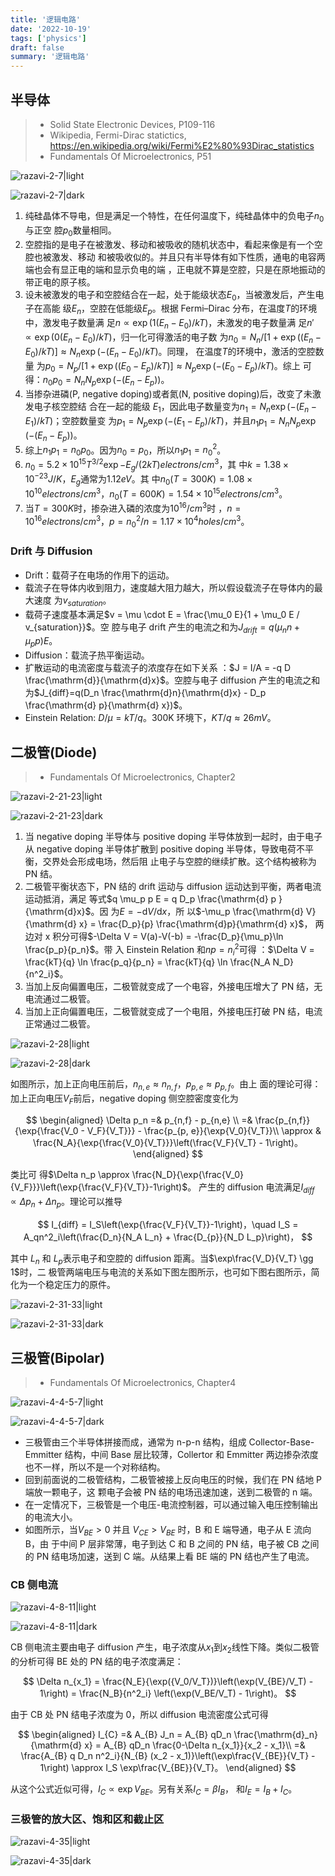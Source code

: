 ```yaml
---
title: '逻辑电路'
date: '2022-10-19'
tags: ['physics']
draft: false
summary: '逻辑电路'
---
```


## 半导体

> - Solid State Electronic Devices, P109-116
> - Wikipedia, Fermi-Dirac statictics,
>   https://en.wikipedia.org/wiki/Fermi%E2%80%93Dirac_statistics
> - Fundamentals Of Microelectronics, P51

![razavi-2-7|light](/static/notes/逻辑电路/razavi-2-7.png)

![razavi-2-7|dark](/static/notes/逻辑电路/razavi-2-7_dark.png)

1. 纯硅晶体不导电，但是满足一个特性，在任何温度下，纯硅晶体中的负电子$n_0$与正空
   腔$p_0$数量相同。
2. 空腔指的是电子在被激发、移动和被吸收的随机状态中，看起来像是有一个空腔也被激发、移动
   和被吸收似的。并且只有半导体有如下性质，通电的电容两端也会有显正电的端和显示负电的端
   ，正电就不算是空腔，只是在原地振动的带正电的原子核。
3. 设未被激发的电子和空腔结合在一起，处于能级状态$E_0$，当被激发后，产生电子在高能
   级$E_n$，空腔在低能级$E_p$。根据 Fermi–Dirac 分布，在温度$T$的环境中，激发电子数量满
   足$n \propto \exp(1 (E_n - E_0)/kT)$，未激发的电子数量满
   足$n' \propto \exp(0 (E_n - E_0)/kT)$，归一化可得激活的电子数
   为$n_0 = N_n/[1 + \exp((E_n - E_0) / kT)] \approx N_n \exp(-(E_n - E_0)/kT)$。同理，
   在温度$T$的环境中，激活的空腔数量
   为$p_0 = N_p / [1 + \exp((E_0 - E_p) / kT)] \approx N_p \exp(-(E_0 - E_p)/kT)$。综上
   可得：$n_0p_0 = N_n N_p \exp(-(E_n - E_p))$。
4. 当掺杂进磷(P, negative doping)或者氮(N, positive doping)后，改变了未激发电子核空腔结
   合在一起的能级 $E_1$，因此电子数量变为$n_1 = N_n \exp(-(E_n - E_1)/kT)$；空腔数量变
   为$p_1 = N_p \exp(-(E_1 - E_p)/kT)$，并且$n_1 p_1 = N_n N_p \exp(-(E_n - E_p))$。
5. 综上$n_1 p_1 = n_0 p_0$。因为$n_0 = p_0$，所以$n_1 p_1 = n_0^2$。
6. $n_0 = 5.2 \times 10^{15} T^{3/2} \exp{-E_g  / (2kT)} electrons/cm^3$，其
   中$k=1.38\times 10^{-23} J/K$，$E_g$通常为$1.12eV$。其
   中$n_0(T=300K)=1.08\times 10^{10} electrons/cm^3$，$n_0(T=600K) = 1.54\times 10^{15}  electrons/cm^3$。
7. 当$T=300K$时，掺杂进入磷的浓度为$10^16/cm^3$时
   ，$n=10^16 electrons/cm^3$，$p=n_0^2/n=1.17\times 10^4 holes/cm^3$。

### Drift 与 Diffusion

- Drift：载荷子在电场的作用下的运动。
- 载流子在导体内收到阻力，速度越大阻力越大，所以假设载流子在导体内的最大速度
  为$v_{saturation}$。
- 载荷子速度基本满足$v = \mu \cdot E = \frac{\mu_0 E}{1 + \mu_0 E / v_{saturation}}$。空
  腔与电子 drift 产生的电流之和为$J_{drift}=q(\mu_n n + \mu_p p)E$。
- Diffusion：载流子热平衡运动。
- 扩散运动的电流密度与载流子的浓度存在如下关系
  ：$J = I/A = -q D \frac{\mathrm{d}}{\mathrm{d}x}$。空腔与电子 diffusion 产生的电流之和
  为$J_{diff}=q(D_n \frac{\mathrm{d}n}{\mathrm{d}x} - D_p \frac{\mathrm{d} p}{\mathrm{d} x})$。
- Einstein Relation: $D / \mu = kT / q$。300K 环境下，$KT/q \approx 26mV$。

## 二极管(Diode)

> - Fundamentals Of Microelectronics, Chapter2

![razavi-2-21-23|light](/static/notes/逻辑电路/razavi-2-21-23.png)

![razavi-2-21-23|dark](/static/notes/逻辑电路/razavi-2-21-23_dark.png)

1. 当 negative doping 半导体与 positive doping 半导体放到一起时，由于电子从 negative
   doping 半导体扩散到 positive doping 半导体，导致电荷不平衡，交界处会形成电场，然后阻
   止电子与空腔的继续扩散。这个结构被称为 PN 结。
2. 二极管平衡状态下，PN 结的 drift 运动与 diffusion 运动达到平衡，两者电流运动抵消，满足
   等式$q \mu_p p E = q D_p \frac{\mathrm{d} p }{\mathrm{d}x}$。因
   为$E = - \mathrm{d} V / \mathrm{d}x$，所
   以$-\mu_p \frac{\mathrm{d} V}{\mathrm{d} x} = \frac{D_p}{p} \frac{\mathrm{d}p}{\mathrm{d} x}$，
   两边对 x 积分可得$-\Delta V = V(a)-V(-b) = -\frac{D_p}{\mu_p}\ln \frac{p_p}{p_n}$。带
   入 Einstein Relation 和$np=n_i^2$可得
   ：$\Delta V = \frac{kT}{q} \ln \frac{p_q}{p_n} = \frac{kT}{q} \ln \frac{N_A N_D}{n^2_i}$。
3. 当加上反向偏置电压，二极管就变成了一个电容，外接电压增大了 PN 结，无电流通过二极管。
4. 当加上正向偏置电压，二极管就变成了一个电阻，外接电压打破 PN 结，电流正常通过二极管。

![razavi-2-28|light](/static/notes/逻辑电路/razavi-2-28.png)

![razavi-2-28|dark](/static/notes/逻辑电路/razavi-2-28_dark.png)

如图所示，加上正向电压前后，$n_{n,e} \approx n_{n,f}$，${p_{p,e} \approx p_{p,f}}$。由上
面的理论可得：加上正向电压$V_F$前后，negative doping 侧空腔密度变化为

$$
\begin{aligned}
\Delta p_n =& p_{n,f} - p_{n,e} \\
=& \frac{p_{n,f}}{\exp{\frac{V_0 - V_F}{V_T}}} - \frac{p_{p, e}}{\exp{V_0}{V_T}}\\
\approx & \frac{N_A}{\exp{\frac{V_0}{V_T}}}\left(\frac{V_F}{V_T} - 1\right)。
\end{aligned}
$$

类比可
得$\Delta n_p \approx \frac{N_D}{\exp{\frac{V_0}{V_F}}}\left(\exp{\frac{V_F}{V_T}}-1\right)$。
产生的 diffusion 电流满足$I_{diff} \propto \Delta p_n + \Delta n_p$。理论可以推导

$$
I_{diff} = I_S\left(\exp{\frac{V_F}{V_T}}-1\right)，\quad
I_S = A_qn^2_i\left(\frac{D_n}{N_A L_n} + \frac{D_{p}}{N_D L_p}\right)，
$$

其中 $L_n$ 和 $L_p$表示电子和空腔的 diffusion 距离。当$\exp\frac{V_D}{V_T} \gg 1$时，二
极管两端电压与电流的关系如下图左图所示，也可如下图右图所示，简化为一个稳定压力的原件。

![razavi-2-31-33|light](/static/notes/逻辑电路/razavi-2-31-33.png)

![razavi-2-31-33|dark](/static/notes/逻辑电路/razavi-2-31-33_dark.png)

## 三极管(Bipolar)

> - Fundamentals Of Microelectronics, Chapter4

![razavi-4-4-5-7|light](/static/notes/逻辑电路/razavi-4-4-5-7.png)

![razavi-4-4-5-7|dark](/static/notes/逻辑电路/razavi-4-4-5-7_dark.png)

- 三极管由三个半导体拼接而成，通常为 n-p-n 结构，组成 Collector-Base-Emmitter 结构，中间
  Base 层比较薄，Collertor 和 Emmitter 两边掺杂浓度也不一样，所以不是一个对称结构。
- 回到前面说的二极管结构，二极管被接上反向电压的时候，我们在 PN 结地 P 端放一颗电子，这
  颗电子会被 PN 结的电场迅速加速，送到二极管的 n 端。
- 在一定情况下，三极管是一个电压-电流控制器，可以通过输入电压控制输出的电流大小。
- 如图所示，当$V_{BE} > 0$ 并且 $V_{CE} > V_{BE}$ 时，B 和 E 端导通，电子从 E 流向 B，由
  于中间 P 层非常薄，电子到达 C 和 B 之间的 PN 结，电子被 CB 之间的 PN 结电场加速，送到
  C 端。从结果上看 BE 端的 PN 结也产生了电流。

### CB 侧电流

![razavi-4-8-11|light](/static/notes/逻辑电路/razavi-4-8-11.png)

![razavi-4-8-11|dark](/static/notes/逻辑电路/razavi-4-8-11_dark.png)

CB 侧电流主要由电子 diffusion 产生，电子浓度从$x_1$到$x_2$线性下降。类似二极管的分析可得
BE 处的 PN 结的电子浓度满足：

$$
\Delta n_{x_1} = \frac{N_E}{\exp({V_0/V_T})}\left(\exp(V_{BE}/V_T) - 1\right)
= \frac{N_B}{n^2_i} \left(\exp(V_BE/V_T) - 1\right)。
$$

由于 CB 处 PN 结电子浓度为 0，所以 diffusion 电流密度公式可得

$$
\begin{aligned}
I_{C} =& A_{B} J_n = A_{B} qD_n \frac{\mathrm{d}_n}{\mathrm{d} x} = A_{B} qD_n \frac{0-\Delta n_{x_1}}{x_2 - x_1}\\
=& \frac{A_{B} q D_n n^2_i}{N_{B} (x_2 - x_1)}\left(\exp\frac{V_{BE}}{V_T} - 1\right) \approx I_S \exp\frac{V_{BE}}{V_T}。
\end{aligned}
$$

从这个公式近似可得，$I_C \propto \exp V_{BE}$。另有关系$I_C = \beta I_B$，
和$I_E = I_B + I_C$。

### 三极管的放大区、饱和区和截止区

![razavi-4-35|light](/static/notes/逻辑电路/razavi-4-35.png)

![razavi-4-35|dark](/static/notes/逻辑电路/razavi-4-35_dark.png)
